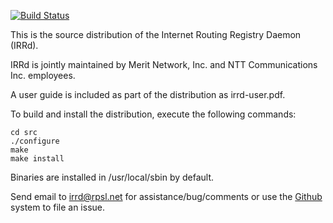 [![Build Status](https://travis-ci.org/irrdnet/irrd.svg?branch=master)](https://travis-ci.org/irrdnet/irrd)

This is the source distribution of the Internet Routing Registry Daemon (IRRd).

IRRd is jointly maintained by Merit Network, Inc. and NTT Communications Inc.
employees.

A user guide is included as part of the distribution as irrd-user.pdf.

To build and install the distribution, execute the following commands:

```
cd src
./configure
make
make install
```

Binaries are installed in /usr/local/sbin by default.

Send email to [irrd@rpsl.net](http://lists.rpsl.net/mailman/listinfo/irrd) for
assistance/bug/comments or use the [Github](https://github.com/irrdnet/irrd/issues) system to file an issue.
